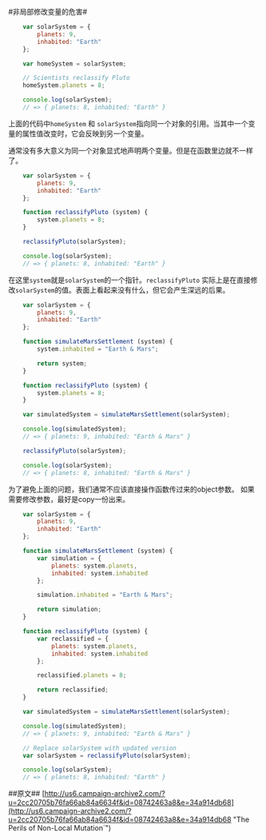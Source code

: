 #非局部修改变量的危害#

```js
    var solarSystem = {
        planets: 9,
        inhabited: "Earth"
    };

    var homeSystem = solarSystem;

    // Scientists reclassify Pluto
    homeSystem.planets = 8;

    console.log(solarSystem);
    // => { planets: 8, inhabited: "Earth" }
```
上面的代码中`homeSystem` 和 `solarSystem`指向同一个对象的引用。当其中一个变量的属性值改变时，它会反映到另一个变量。

通常没有多大意义为同一个对象显式地声明两个变量。但是在函数里边就不一样了。

```js
    var solarSystem = {
        planets: 9,
        inhabited: "Earth"
    };

    function reclassifyPluto (system) {
        system.planets = 8;
    }

    reclassifyPluto(solarSystem);

    console.log(solarSystem);
    // => { planets: 8, inhabited: "Earth" }
```
在这里`system`就是`solarSystem`的一个指针。`reclassifyPluto` 实际上是在直接修改`solarSystem`的值。表面上看起来没有什么，但它会产生深远的后果。

```js
    var solarSystem = {
        planets: 9,
        inhabited: "Earth"
    };

    function simulateMarsSettlement (system) {
        system.inhabited = "Earth & Mars";

        return system;
    }

    function reclassifyPluto (system) {
        system.planets = 8;
    }

    var simulatedSystem = simulateMarsSettlement(solarSystem);

    console.log(simulatedSystem);
    // => { planets: 9, inhabited: "Earth & Mars" }

    reclassifyPluto(solarSystem);

    console.log(solarSystem);
    // => { planets: 8, inhabited: "Earth & Mars" }
```

为了避免上面的问题，我们通常不应该直接操作函数传过来的object参数。
如果需要修改参数，最好是copy一份出来。

```js
    var solarSystem = {
        planets: 9,
        inhabited: "Earth"
    };

    function simulateMarsSettlement (system) {
        var simulation = {
            planets: system.planets,
            inhabited: system.inhabited
        };

        simulation.inhabited = "Earth & Mars";

        return simulation;
    }

    function reclassifyPluto (system) {
        var reclassified = {
            planets: system.planets,
            inhabited: system.inhabited
        };

        reclassified.planets = 8;

        return reclassified;
    }

    var simulatedSystem = simulateMarsSettlement(solarSystem);

    console.log(simulatedSystem);
    // => { planets: 9, inhabited: "Earth & Mars" }

    // Replace solarSystem with updated version
    var solarSystem = reclassifyPluto(solarSystem);

    console.log(solarSystem);
    // => { planets: 8, inhabited: "Earth" }
```

##原文##
[http://us6.campaign-archive2.com/?u=2cc20705b76fa66ab84a6634f&id=08742463a8&e=34a914db68](http://us6.campaign-archive2.com/?u=2cc20705b76fa66ab84a6634f&id=08742463a8&e=34a914db68 "The Perils of Non-Local Mutation`")